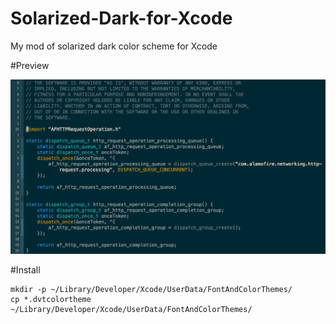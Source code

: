 Solarized-Dark-for-Xcode
========================

My mod of solarized dark color scheme for Xcode

#Preview

![image](https://github.com/allenhsu/Solarized-Dark-for-Xcode/blob/master/Preview.png)

#Install

    mkdir -p ~/Library/Developer/Xcode/UserData/FontAndColorThemes/
    cp *.dvtcolortheme ~/Library/Developer/Xcode/UserData/FontAndColorThemes/